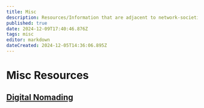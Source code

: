 ```yaml
---
title: Misc
description: Resources/Information that are adjacent to network-societies
published: true
date: 2024-12-09T17:40:46.876Z
tags: misc
editor: markdown
dateCreated: 2024-12-05T14:36:06.895Z
---
```


# Misc Resources
## [Digital Nomading](/Misc/Nomad)